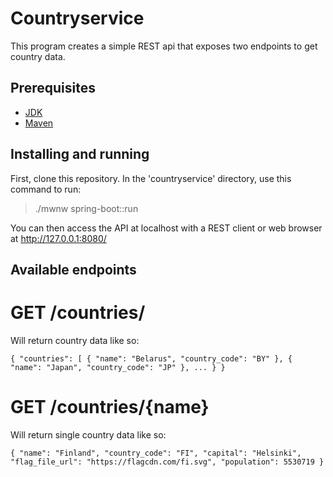 # Countryservice

This program creates a simple REST api that exposes two endpoints to get country data.

## Prerequisites

- [JDK](https://www.oracle.com/java/technologies/downloads/#java11)
- [Maven](https://maven.apache.org/)

## Installing and running

First, clone this repository. In the 'countryservice' directory, use this command to run:

> ./mwnw spring-boot::run

You can then access the API at localhost with a REST client or web browser at http://127.0.0.1:8080/

## Available endpoints

# GET /countries/

Will return country data like so: 

``
{
    "countries": [
        {
            "name": "Belarus",
            "country_code": "BY"
        },
        {
            "name": "Japan",
            "country_code": "JP"
        },
        ...
    }
}
``
# GET /countries/{name}

Will return single country data like so: 

``
{
    "name": "Finland",
    "country_code": "FI",
    "capital": "Helsinki",
    "flag_file_url": "https://flagcdn.com/fi.svg",
    "population": 5530719
}
``
